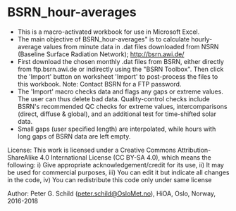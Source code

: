 # BSRN_hour-averages
- This is a macro-activated workbook for use in Microsoft Excel.
- The main objective of BSRN_hour-averages" is to calculate hourly-average values from minute data in .dat files downloaded from NSRN (Baseline Surface Radiation Network); http://bsrn.awi.de/
- First download the chosen monthly .dat files from BSRN, either directly from ftp.bsrn.awi.de or indirectly using the "BSRN Toolbox". Then click the 'Import' button on worksheet 'Import' to post-process the files to this workbook. Note: Contact BSRN for a FTP password.
- The 'Import' macro checks data and flags any gaps or extreme values. The user can thus delete bad data. Quality-control checks include BSRN's recommended QC checks for extreme values, intercomparisons (direct, diffuse & global), and an additional test for time-shifted solar data.
- Small gaps (user specified length) are interpolated, while hours with long gaps of BSRN data are left empty.

License:
This work is licensed under a Creative Commons Attribution-ShareAlike 4.0 International License (CC BY-SA 4.0), which means the following:
i)   Give appropriate acknowledgement/credit for its use,
ii)  It may be used for commercial purposes,
iii) You can edit it but indicate all changes in the code,
iv)  You can redistribute this code only under same license

Author:
Peter G. Schild (peter.schild@OsloMet.no), HiOA, Oslo, Norway, 2016-2018
